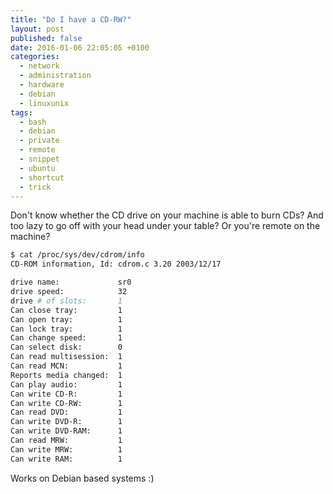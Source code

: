 ```yaml
---
title: "Do I have a CD-RW?"
layout: post
published: false
date: 2016-01-06 22:05:05 +0100
categories:
  - network
  - administration
  - hardware
  - debian
  - linuxunix
tags:
  - bash
  - debian
  - private
  - remote
  - snippet
  - ubuntu
  - shortcut
  - trick
---
```


Don't know whether the CD drive on your machine is able to burn CDs? And too lazy to go off with your head under your table? Or you're remote on the machine?

~~~~~~~ bash
$ cat /proc/sys/dev/cdrom/info                                                                                                                                       martin@gauss pts/6
CD-ROM information, Id: cdrom.c 3.20 2003/12/17

drive name:             sr0
drive speed:            32
drive # of slots:       1
Can close tray:         1
Can open tray:          1
Can lock tray:          1
Can change speed:       1
Can select disk:        0
Can read multisession:  1
Can read MCN:           1
Reports media changed:  1
Can play audio:         1
Can write CD-R:         1
Can write CD-RW:        1
Can read DVD:           1
Can write DVD-R:        1
Can write DVD-RAM:      1
Can read MRW:           1
Can write MRW:          1
Can write RAM:          1
~~~~~~~

Works on Debian based systems :)
